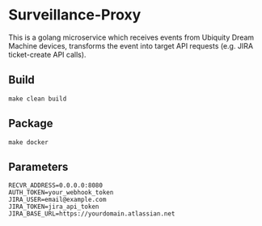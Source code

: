 Surveillance-Proxy
==================

This is a golang microservice which receives events from Ubiquity Dream Machine devices, transforms the event into
target API requests (e.g. JIRA ticket-create API calls).

## Build
```shell
make clean build
```

## Package
```shell
make docker
```

## Parameters
```shell
RECVR_ADDRESS=0.0.0.0:8080
AUTH_TOKEN=your_webhook_token
JIRA_USER=email@example.com
JIRA_TOKEN=jira_api_token
JIRA_BASE_URL=https://yourdomain.atlassian.net
```
